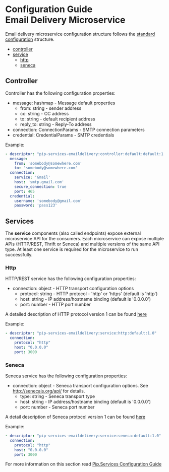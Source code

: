 # Configuration Guide <br/> Email Delivery Microservice

Email delivery microservice configuration structure follows the 
[standard configuration](https://github.com/pip-services/pip-services-container-node/doc/Configuration.md) 
structure. 

* [controller](#controller)
* [service](#service)
  - [http](#service_http)
  - [seneca](#service_seneca)

## <a name="controller"></a> Controller

Controller has the following configuration properties:
- message: hashmap - Message default properties
  - from: string - sender address
  - cc: string - CC address
  - to: string - default recipient address
  - reply_to: string - Reply-To address
- connection: ConnectionParams - SMTP connection parameters
- credential: CredentialParams - SMTP credentials


Example:
```yaml
- descriptor: "pip-services-emaildelivery:controller:default:default:1.0"
  message:
    from: 'somebody@somewhere.com'
    to: 'somebody@somewhere.com'
  connection:
    service: 'Gmail'
    host: 'smtp.gmail.com'
    secure_connection: true
    port: 465
  credential:
    username: 'somebody@gmail.com'
    password: 'pass123'
```

## <a name="service"></a> Services

The **service** components (also called endpoints) expose external microservice API for the consumers. 
Each microservice can expose multiple APIs (HTTP/REST, Thrift or Seneca) and multiple versions of the same API type.
At least one service is required for the microservice to run successfully.

### <a name="service_http"></a> Http

HTTP/REST service has the following configuration properties:
- connection: object - HTTP transport configuration options
  - protocol: string - HTTP protocol - 'http' or 'https' (default is 'http')
  - host: string - IP address/hostname binding (default is '0.0.0.0')
  - port: number - HTTP port number

A detailed description of HTTP protocol version 1 can be found [here](HttpProtocolV1.md)

Example:
```yaml
- descriptor: "pip-services-emaildelivery:service:http:default:1.0"
  connection:
    protocol: "http"
    host: "0.0.0.0"
    port: 3000
```

### <a name="service_seneca"></a> Seneca

Seneca service has the following configuration properties:
- connection: object - Seneca transport configuration options. See http://senecajs.org/api/ for details.
  - type: string - Seneca transport type 
  - host: string - IP address/hostname binding (default is '0.0.0.0')
  - port: number - Seneca port number

A detail description of Seneca protocol version 1 can be found [here](SenecaProtocolV1.md)

Example:
```yaml
- descriptor: "pip-services-emaildelivery:service:seneca:default:1.0"
  connection:
    protocol: "http"
    host: "0.0.0.0"
    port: 3000
```

For more information on this section read 
[Pip.Services Configuration Guide](https://github.com/pip-services/pip-services-container-node/doc/Configuration.md#deps)
